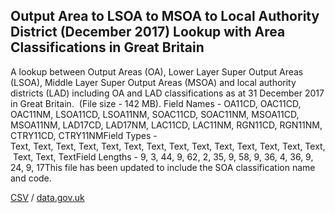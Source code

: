 ## Output Area to LSOA to MSOA to Local Authority District (December 2017) Lookup with Area Classifications in Great Britain

A lookup between Output Areas (OA), Lower Layer Super Output Areas (LSOA), Middle Layer Super Output Areas (MSOA) and local authority districts (LAD) including OA and LAD classifications as at 31 December 2017 in Great Britain.  (File size - 142 MB). Field Names - OA11CD, OAC11CD, OAC11NM, LSOA11CD, LSOA11NM, SOAC11CD, SOAC11NM, MSOA11CD, MSOA11NM, LAD17CD, LAD17NM, LAC11CD, LAC11NM, RGN11CD, RGN11NM, CTRY11CD, CTRY11NMField Types - Text, Text, Text, Text, Text, Text, Text, Text, Text, Text, Text, Text, Text, Text, Text, Text, TextField Lengths - 9, 3, 44, 9, 62, 2, 35, 9, 58, 9, 36, 4, 36, 9, 24, 9, 17This file has been updated to include the SOA classification name and code.

[CSV](../csv/186.csv) / [data.gov.uk](https://data.gov.uk/dataset/ec39697d-e7f4-4419-a146-0b9c9c15ee06/output-area-to-lsoa-to-msoa-to-local-authority-district-december-2017-lookup-with-area-classifications-in-great-britain)

